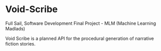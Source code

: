 # Void-Scribe
Full Sail, Software Development Final Project - MLM (Machine Learning Madlads)

Void Scribe is a planned API for the procedural generation of narrative fiction stories.
